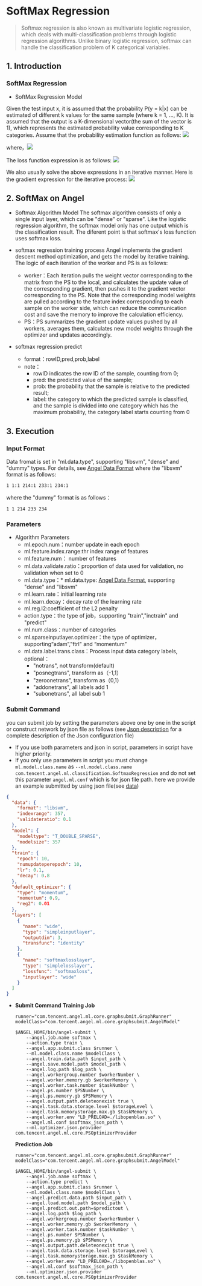 # SoftMax Regression      
> Softmax regression is also known as multivariate logistic regression, which deals with multi-classification problems through logistic regression algorithms. Unlike binary logistic regression, softmax can handle the classification problem of K categorical variables.

## 1. Introduction
### SoftMax Regression     
* SoftMax Regression Model

Given the test input x, it is assumed that the probability P(y = k|x) can be estimated of different k values for the same sample (where k = 1, ..., K). It is assumed that the output is a K-dimensional vector(the sum of the vector is 1), which represents the estimated probability value corresponding to K categories. Assume that the probability estimation function as follows:
![](../img/SoftMax_p.png)

where，![](../img/SoftMax_exp.png)

The loss function expression is as follows:
![](../img/SoftMax_loss.png)

We also usually solve the above expressions in an iterative manner. Here is the gradient expression for the iterative process:
![](../img/SoftMax_grad.png)

## 2. SoftMax on Angel
* Softmax Algorithm Model
The softmax algorithm consists of only a single input layer, which can be "dense" or "sparse". Like the logistic regression algorithm, the softmax model only has one output which is the classification result. The diferent point is that softmax's loss function uses softmax loss.

* softmax regression training process
    Angel implements the gradient descent method optimization, and gets the model by iterative training. The logic of each iteration of the worker and PS is as follows:       
    * worker：Each iteration pulls the weight vector corresponding to the matrix from the PS to the local, and calculates the update value of the corresponding gradient, then pushes it to the gradient vector corresponding to the PS. Note that the corresponding model weights are pulled according to the feature index corresponding to each sample on the worker side, which can reduce the communication cost and save the memory to improve the calculation efficiency.
    * PS：PS summarizes the gradient update values pushed by all workers, averages them, calculates new model weights through the optimizer and updates accordingly.
    
* softmax regression predict
    * format：rowID,pred,prob,label
    * note：
	    * rowID indicates the row ID of the sample, counting from 0; 
	    * pred: the predicted value of the sample; 
	    * prob: the probability that the sample is relative to the predicted result; 
	    * label: the category to which the predicted sample is classified, and the sample is divided into one category which has the maximum probability, the category label starts counting from 0
    
## 3. Execution
### Input Format
Data fromat is set in "ml.data.type", supporting "libsvm", "dense" and "dummy" types. For details, see [Angel Data Format](data_format_en.md)
where the "libsvm" format is as follows:
 ```
 1 1:1 214:1 233:1 234:1
 ```   
 where the "dummy" format is as follows：
    
 ```
 1 1 214 233 234
 ```

### Parameters
* Algorithm Parameters            
	* ml.epoch.num：number update in each epoch 
    * ml.feature.index.range:thr index range of features
    * ml.feature.num： number of features
    * ml.data.validate.ratio：proportion of data used for validation, no validation when set to 0 
    * ml.data.type：* ml.data.type: [Angel Data Format](data_format_en.md), supporting "dense" and "libsvm"  
    * ml.learn.rate：initial learning rate
    * ml.learn.decay：decay rate of the learning rate
    * ml.reg.l2:coefficient of the L2 penalty
    * action.type：the type of job，supporting "train","inctrain" and "predict"
    * ml.num.class：number of categories
    * ml.sparseinputlayer.optimizer：the type of optimizer，supporting“adam”,"ftrl" and “momentum”
    * ml.data.label.trans.class：Process input data category labels, optional：
	    * "notrans", not transform(default)
	    * "posnegtrans", transform as（-1,1）
	    * "zeroonetrans", transform as（0,1）
	    * "addonetrans", all labels add 1
	    * "subonetrans", all label sub 1
 
###  **Submit Command**    
  
you can submit job by setting the parameters above one by one in the script or construct network by json file as follows (see [Json description](../basic/json_conf_en.md) for a complete description of the Json configuration file)
- If you use both parameters and json in script, parameters in script have higher priority.
- If you only use parameters in script you must change `ml.model.class.name` as `--ml.model.class.name com.tencent.angel.ml.classification.SoftmaxRegression` and do not set this parameter `angel.ml.conf` which is for json file path.
here we provide an example submitted by using json file(see [data](https://github.com/Angel-ML/angel/tree/master/data/protein))

```json
{
  "data": {
    "format": "libsvm",
    "indexrange": 357,
    "validateratio": 0.1
  },
  "model": {
    "modeltype": "T_DOUBLE_SPARSE",
    "modelsize": 357
  },
  "train": {
    "epoch": 10,
    "numupdateperepoch": 10,
    "lr": 0.1,
    "decay": 0.8
  },
  "default_optimizer": {
    "type": "momentum",
    "momentum": 0.9,
    "reg2": 0.01
  },
  "layers": [
    {
      "name": "wide",
      "type": "simpleinputlayer",
      "outputdim": 3,
      "transfunc": "identity"
    },
    {
      "name": "softmaxlosslayer",
      "type": "simplelosslayer",
      "lossfunc": "softmaxloss",
      "inputlayer": "wide"
    }
  ]
}

```


* **Submit Command**
    **Training Job**

	```shell
	runner="com.tencent.angel.ml.core.graphsubmit.GraphRunner"
	modelClass="com.tencent.angel.ml.core.graphsubmit.AngelModel"
	
	$ANGEL_HOME/bin/angel-submit \
	    --angel.job.name softmax \
	    --action.type train \
	    --angel.app.submit.class $runner \
	    --ml.model.class.name $modelClass \
	    --angel.train.data.path $input_path \
	    --angel.save.model.path $model_path \
	    --angel.log.path $log_path \
	    --angel.workergroup.number $workerNumber \
	    --angel.worker.memory.gb $workerMemory  \
	    --angel.worker.task.number $taskNumber \
	    --angel.ps.number $PSNumber \
	    --angel.ps.memory.gb $PSMemory \
	    --angel.output.path.deleteonexist true \
	    --angel.task.data.storage.level $storageLevel \
	    --angel.task.memorystorage.max.gb $taskMemory \
	    --angel.worker.env "LD_PRELOAD=./libopenblas.so" \
	    --angel.ml.conf $softmax_json_path \
	    --ml.optimizer.json.provider com.tencent.angel.ml.core.PSOptimizerProvider
	```

	**Prediction Job**

	```shell
	runner="com.tencent.angel.ml.core.graphsubmit.GraphRunner"
	modelClass="com.tencent.angel.ml.core.graphsubmit.AngelModel"
	
	$ANGEL_HOME/bin/angel-submit \
	    --angel.job.name softmax \
	    --action.type predict \
	    --angel.app.submit.class $runner \
	    --ml.model.class.name $modelClass \
	    --angel.predict.data.path $input_path \
	    --angel.load.model.path $model_path \
	    --angel.predict.out.path=$predictout \
	    --angel.log.path $log_path \
	    --angel.workergroup.number $workerNumber \
	    --angel.worker.memory.gb $workerMemory  \
	    --angel.worker.task.number $taskNumber \
	    --angel.ps.number $PSNumber \
	    --angel.ps.memory.gb $PSMemory \
	    --angel.output.path.deleteonexist true \
	    --angel.task.data.storage.level $storageLevel \
	    --angel.task.memorystorage.max.gb $taskMemory \
	    --angel.worker.env "LD_PRELOAD=./libopenblas.so" \
	    --angel.ml.conf $softmax_json_path \
	    --ml.optimizer.json.provider com.tencent.angel.ml.core.PSOptimizerProvider
	```
